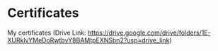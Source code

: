 # Certificates
My certificates (Drive Link: https://drive.google.com/drive/folders/1E-XURklvYMeDoRwtbvY8BAMtpEXNSbn2?usp=drive_link)
